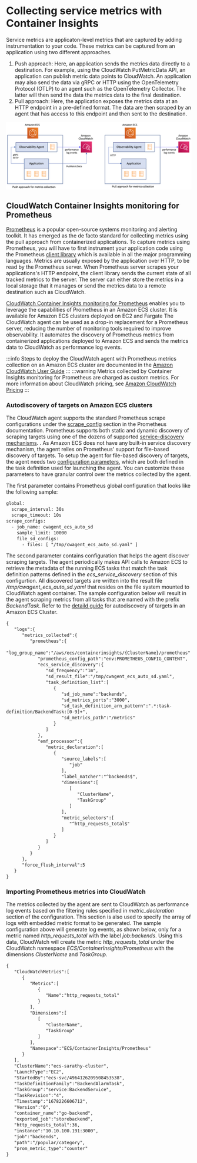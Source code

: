 # Collecting service metrics with Container Insights
Service metrics are applicaton-level metrics that are captured by adding instrumentation to your code. These metrics can be captured from an application using two different approaches. 

1. Push approach: Here, an application sends the metrics data directly to a destination. For example, using the CloudWatch PutMetricData API, an application can publish metric data points to CloudWatch. An application may also send the data via gRPC or HTTP using the OpenTelemetry Protocol (OTLP) to an agent such as the OpenTelemetry Collector. The latter will then send the data the metrics data to the final destination.
2. Pull approach: Here, the application exposes the metrics data at an HTTP endpoint in a pre-defined format. The data are then scraped by an agent that has access to this endpoint and then sent to the destination.

![Push approach for metric collection](../../../../images/PushPullApproach.png)

## CloudWatch Container Insights monitoring for Prometheus
[Prometheus](https://prometheus.io/docs/introduction/overview/) is a popular open-source systems monitoring and alerting toolkit. It has emerged as the de facto standard for collecting metrics using the pull approach from containerized applications. To capture metrics using Prometheus, you will have to first instrument your application code using the Prometheus [client library](https://prometheus.io/docs/instrumenting/clientlibs/) which is available in all the major programming languages. Metrics are usually exposed by the application over HTTP, to be read by the Prometheus server.
When Prometheus server scrapes your applications's HTTP endpoint, the client library sends the current state of all tracked metrics to the server. The server can either store the metrics in a local storage that it manages or send the metrics data to a remote destination such as CloudWatch.

[CloudWatch Container Insights monitoring for Prometheus](https://docs.aws.amazon.com/AmazonCloudWatch/latest/monitoring/ContainerInsights-Prometheus.html) enables you to leverage the capabilities of Prometheus in an Amazon ECS cluster. It is available for Amazon ECS clusters deployed on EC2 and Fargate The CloudWatch agent can be used as a drop-in replacement for a Prometheus server, reducing the number of monitoring tools required to improve observability. It automates the discovery of Prometheus metrics from containerized applications deployed to Amazon ECS and sends the metrics data to CloudWatch as performance log events. 

:::info
    Steps to deploy the CloudWatch agent with Prometheus metrics collection on an Amazon ECS cluster are documented in the [Amazon CloudWatch User Guide](https://docs.aws.amazon.com/AmazonCloudWatch/latest/monitoring/ContainerInsights-Prometheus-install-ECS.html)
:::
:::warning
    Metrics collected by Container Insights monitoring for Prometheus are charged as custom metrics. For more information about CloudWatch pricing, see [Amazon CloudWatch Pricing](https://aws.amazon.com/cloudwatch/pricing/)
:::
### Autodiscovery of targets on Amazon ECS clusters
The CloudWatch agent supports the standard Prometheus scrape configurations under the [scrape_config](https://prometheus.io/docs/prometheus/latest/configuration/configuration/#scrape_config) section in the Prometheus documentation. Prometheus supports both static and dynamic discovery of scraping targets using one of the dozens of supported [service-discovery mechanisms](https://prometheus.io/docs/prometheus/latest/configuration/configuration/#scrape_config). . As Amazon ECS does not have any built-in service discovery mechanism, the agent relies on Prometheus' support for file-based discovery of targets. To setup the agent for file-based discovery of targets, the agent needs two [configuration parameters](https://docs.aws.amazon.com/AmazonCloudWatch/latest/monitoring/ContainerInsights-Prometheus-Setup-configure-ECS.html), which are both defined in the task definition used for launching the agent. You can customize these parameters to have granular control over the metrics collected by the agent.

The first parameter contains Prometheus global configuration that looks like the following sample:

```
global:
  scrape_interval: 30s
  scrape_timeout: 10s
scrape_configs:
  - job_name: cwagent_ecs_auto_sd
    sample_limit: 10000
    file_sd_configs:
      - files: [ "/tmp/cwagent_ecs_auto_sd.yaml" ] 
```

The second parameter contains configuration that helps the agent discover scraping targets. The agent periodically makes API calls to Amazon ECS to retrieve the metadata of the running ECS tasks that match the task definition patterns defined in the *ecs_service_discovery* section of this configurtion. All discovered targets are written into the result file */tmp/cwagent_ecs_auto_sd.yaml* that resides on the file system mounted to CloudWatch agent container. The sample configuration below will result in the agent scraping metrics from all tasks that are named with the prefix *BackendTask*. Refer to the [detaild guide](https://docs.aws.amazon.com/AmazonCloudWatch/latest/monitoring/ContainerInsights-Prometheus-Setup-autodiscovery-ecs.html) for autodiscovery of targets in an Amazon ECS Cluster.

```
{
   "logs":{
      "metrics_collected":{
         "prometheus":{
            "log_group_name":"/aws/ecs/containerinsights/{ClusterName}/prometheus"
            "prometheus_config_path":"env:PROMETHEUS_CONFIG_CONTENT",
            "ecs_service_discovery":{
               "sd_frequency":"1m",
               "sd_result_file":"/tmp/cwagent_ecs_auto_sd.yaml",
               "task_definition_list":[
                  {
                     "sd_job_name":"backends",
                     "sd_metrics_ports":"3000",
                     "sd_task_definition_arn_pattern":".*:task-definition/BackendTask:[0-9]+",
                     "sd_metrics_path":"/metrics"
                  }
               ]
            },
            "emf_processor":{
               "metric_declaration":[
                  {
                     "source_labels":[
                        "job"
                     ],
                     "label_matcher":"^backends$",
                     "dimensions":[
                        [
                           "ClusterName",
                           "TaskGroup"
                        ]
                     ],
                     "metric_selectors":[
                        "^http_requests_total$"
                     ]
                  }
               ]
            }
         }
      },
      "force_flush_interval":5
   }
}
```

### Importing Prometheus metrics into CloudWatch
The metrics collected by the agent are sent to CloudWatch as performance log events based on the filtering rules specified in *metric_declaration* section of the configuration. This section is also used to specify the array of logs with embedded metric format to be generated. The sample configuration above will generate log events, as shown below, only for a metric named *http_requests_total* with the label *job:backends*. Using this data, CloudWatch will create the metric *http_requests_total* under the CloudWatch namespace *ECS/ContainerInsights/Prometheus* with the dimensions *ClusterName* and *TaskGroup*.
```
{
   "CloudWatchMetrics":[
      {
         "Metrics":[
            {
               "Name":"http_requests_total"
            }
         ],
         "Dimensions":[
            [
               "ClusterName",
               "TaskGroup"
            ]
         ],
         "Namespace":"ECS/ContainerInsights/Prometheus"
      }
   ],
   "ClusterName":"ecs-sarathy-cluster",
   "LaunchType":"EC2",
   "StartedBy":"ecs-svc/4964126209508453538",
   "TaskDefinitionFamily":"BackendAlarmTask",
   "TaskGroup":"service:BackendService",
   "TaskRevision":"4",
   "Timestamp":"1678226606712",
   "Version":"0",
   "container_name":"go-backend",
   "exported_job":"storebackend",
   "http_requests_total":36,
   "instance":"10.10.100.191:3000",
   "job":"backends",
   "path":"/popular/category",
   "prom_metric_type":"counter"
}
```
